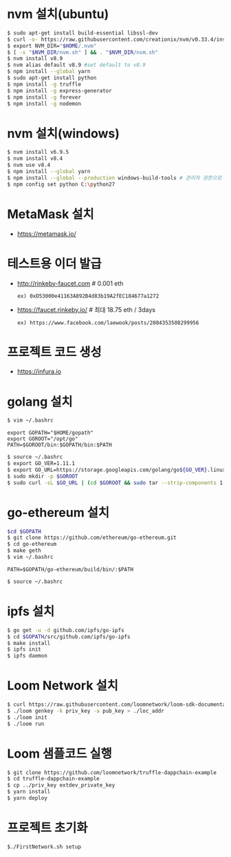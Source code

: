 # nvm 설치(ubuntu)
  ```bash
  $ sudo apt-get install build-essential libssl-dev
  $ curl -o- https://raw.githubusercontent.com/creationix/nvm/v0.33.4/install.sh | bash
  $ export NVM_DIR="$HOME/.nvm"
  $ [ -s "$NVM_DIR/nvm.sh" ] && . "$NVM_DIR/nvm.sh"
  $ nvm install v8.9
  $ nvm alias default v8.9 #set default to v8.9
  $ npm install --global yarn
  $ sudo apt-get install python
  $ npm install -g truffle
  $ npm install -g express-generator
  $ npm install -g forever
  $ npm install -g nodemon
  ```

# nvm 설치(windows)
  ```bash
  $ nvm install v6.9.5
  $ nvm install v8.4
  $ nvm use v8.4
  $ npm install --global yarn
  $ npm install --global --production windows-build-tools # 관리자 권한으로 실행
  $ npm config set python C:\python27
  ```

# MetaMask 설치
- https://metamask.io/

# 테스트용 이더 발급
- http://rinkeby-faucet.com # 0.001 eth
  ```
  ex) 0xD53000e41163A892B4d83b19A2fEC184677a1272
  ```
- https://faucet.rinkeby.io/ # 최대 18.75 eth / 3days
  ```
  ex) https://www.facebook.com/laewook/posts/2084353508299956
  ```

# 프로젝트 코드 생성
- https://infura.io

# golang 설치
  ```bash
  $ vim ~/.bashrc
  ```
  ```
  export GOPATH="$HOME/gopath"
  export GOROOT="/opt/go"
  PATH=$GOROOT/bin:$GOPATH/bin:$PATH
  ```
  ```bash
  $ source ~/.bashrc
  $ export GO_VER=1.11.1
  $ export GO_URL=https://storage.googleapis.com/golang/go${GO_VER}.linux-amd64.tar.gz
  $ sudo mkdir -p $GOROOT
  $ sudo curl -sL $GO_URL | (cd $GOROOT && sudo tar --strip-components 1 -xz)
  ```

# go-ethereum 설치
  ```bash
  $cd $GOPATH
  $ git clone https://github.com/ethereum/go-ethereum.git
  $ cd go-ethereum
  $ make geth
  $ vim ~/.bashrc
  ```
  ```
  PATH=$GOPATH/go-ethereum/build/bin/:$PATH
  ```
  ```bash
  $ source ~/.bashrc
  ```

# ipfs 설치
  ```bash
  $ go get -u -d github.com/ipfs/go-ipfs
  $ cd $GOPATH/src/github.com/ipfs/go-ipfs
  $ make install
  $ ipfs init
  $ ipfs daemon
  ```

# Loom Network 설치
  ```bash
  $ curl https://raw.githubusercontent.com/loomnetwork/loom-sdk-documentation/master/scripts/get_loom.sh | sh
  $ ./loom genkey -k priv_key -a pub_key > ./loc_addr
  $ ./loom init
  $ ./loom run
  ```

# Loom 샘플코드 실행
  ```bash
  $ git clone https://github.com/loomnetwork/truffle-dappchain-example
  $ cd truffle-dappchain-example
  $ cp ../priv_key extdev_private_key
  $ yarn install
  $ yarn deploy
  ```

# 프로젝트 초기화
  ```bash
  $./FirstNetwork.sh setup
  ```
